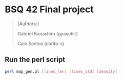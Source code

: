 # BSQ 42 Final project

> [Authors:]
> 
> Gabriel Kanashiro (gyasuhir)
> 
> Caio Santos (cbrito-s)
> 

## Run the perl script
```sh
perl map_gen.pl [lines_len] [lines_qtd] [density]
```